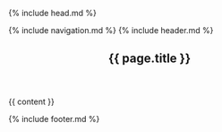 <!DOCTYPE html>
<html lang="en">

<head>

  {% include head.md %}

</head>

<body>

  {% include navigation.md %}
  {% include header.md %}
  
  <header class="masthead text-center">
    <div class="masthead-content">
      <div class="container">
        <h2 class="masthead-subheading"> {{ page.title }} </h2>
      </div>
    </div>
  </header>

  <section>
    <div class="container">
      <div class="row align-items-center">
          <div class="col-lg-6 order-lg-1">
            <div class="p-5">
              {{ content }}
            </div>
          </div>
      </div>
    </div>
  </section>

  {% include footer.md %}

  <!-- Bootstrap core JavaScript -->
  <script src="vendor/jquery/jquery.min.js"></script>
  <script src="vendor/bootstrap/js/bootstrap.bundle.min.js"></script>

</body>

</html>
